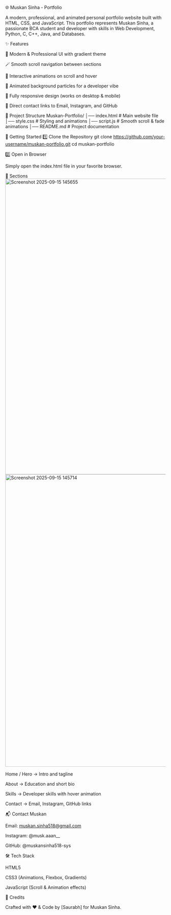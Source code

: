 🌐 Muskan Sinha - Portfolio

A modern, professional, and animated personal portfolio website built with HTML, CSS, and JavaScript.
This portfolio represents Muskan Sinha, a passionate BCA student and developer with skills in Web Development, Python, C, C++, Java, and Databases.

✨ Features

🎨 Modern & Professional UI with gradient theme

🪄 Smooth scroll navigation between sections

🌟 Interactive animations on scroll and hover

🔮 Animated background particles for a developer vibe

📱 Fully responsive design (works on desktop & mobile)

🔗 Direct contact links to Email, Instagram, and GitHub

📂 Project Structure
Muskan-Portfolio/
│── index.html      # Main website file
│── style.css       # Styling and animations
│── script.js       # Smooth scroll & fade animations
│── README.md       # Project documentation

🚀 Getting Started
1️⃣ Clone the Repository
git clone https://github.com/your-username/muskan-portfolio.git
cd muskan-portfolio

2️⃣ Open in Browser

Simply open the index.html file in your favorite browser.

📸 Sections
<img width="1842" height="926" alt="Screenshot 2025-09-15 145655" src="https://github.com/user-attachments/assets/df97481e-73d4-4a8c-898a-1d6f79686d22" />
<img width="1848" height="916" alt="Screenshot 2025-09-15 145714" src="https://github.com/user-attachments/assets/9b9e8b13-62f2-41fc-a978-ee4570e82812" />


Home / Hero → Intro and tagline

About → Education and short bio

Skills → Developer skills with hover animation

Contact → Email, Instagram, GitHub links

📬 Contact Muskan

Email: muskan.sinha518@gmail.com

Instagram: @musk.aaan__

GitHub: @muskansinha518-sys

🛠️ Tech Stack

HTML5

CSS3 (Animations, Flexbox, Gradients)

JavaScript (Scroll & Animation effects)

🌟 Credits

Crafted with ❤️ & Code by [Saurabh] for Muskan Sinha.
